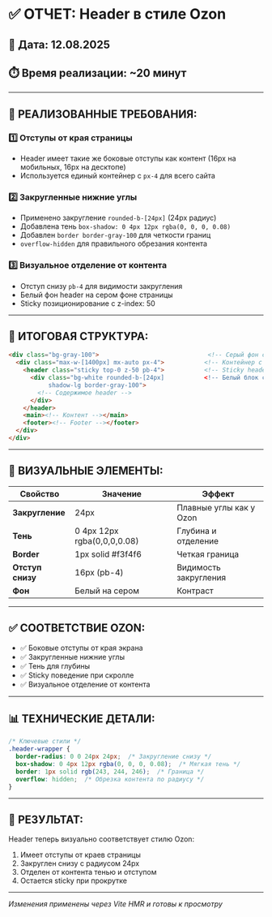 # ✅ ОТЧЕТ: Header в стиле Ozon

## 📅 Дата: 12.08.2025
## ⏱️ Время реализации: ~20 минут

---

## 🎯 РЕАЛИЗОВАННЫЕ ТРЕБОВАНИЯ:

### 1️⃣ **Отступы от края страницы**
- Header имеет такие же боковые отступы как контент (16px на мобильных, 16px на десктопе)
- Используется единый контейнер с `px-4` для всего сайта

### 2️⃣ **Закругленные нижние углы**
- Применено закругление `rounded-b-[24px]` (24px радиус)
- Добавлена тень `box-shadow: 0 4px 12px rgba(0, 0, 0, 0.08)`
- Добавлен `border border-gray-100` для четкости границ
- `overflow-hidden` для правильного обрезания контента

### 3️⃣ **Визуальное отделение от контента**
- Отступ снизу `pb-4` для видимости закругления
- Белый фон header на сером фоне страницы
- Sticky позиционирование с z-index: 50

---

## 📐 ИТОГОВАЯ СТРУКТУРА:

```html
<div class="bg-gray-100">                              <!-- Серый фон страницы -->
  <div class="max-w-[1400px] mx-auto px-4">           <!-- Контейнер с отступами -->
    <header class="sticky top-0 z-50 pb-4">           <!-- Sticky header -->
      <div class="bg-white rounded-b-[24px]           <!-- Белый блок с закруглением -->
           shadow-lg border-gray-100">
        <!-- Содержимое header -->
      </div>
    </header>
    <main><!-- Контент --></main>
    <footer><!-- Footer --></footer>
  </div>
</div>
```

---

## 🎨 ВИЗУАЛЬНЫЕ ЭЛЕМЕНТЫ:

| Свойство | Значение | Эффект |
|----------|----------|---------|
| **Закругление** | 24px | Плавные углы как у Ozon |
| **Тень** | 0 4px 12px rgba(0,0,0,0.08) | Глубина и отделение |
| **Border** | 1px solid #f3f4f6 | Четкая граница |
| **Отступ снизу** | 16px (pb-4) | Видимость закругления |
| **Фон** | Белый на сером | Контраст |

---

## ✅ СООТВЕТСТВИЕ OZON:

- ✅ Боковые отступы от края экрана
- ✅ Закругленные нижние углы
- ✅ Тень для глубины
- ✅ Sticky поведение при скролле
- ✅ Визуальное отделение от контента

---

## 📊 ТЕХНИЧЕСКИЕ ДЕТАЛИ:

```css
/* Ключевые стили */
.header-wrapper {
  border-radius: 0 0 24px 24px;  /* Закругление снизу */
  box-shadow: 0 4px 12px rgba(0, 0, 0, 0.08);  /* Мягкая тень */
  border: 1px solid rgb(243, 244, 246);  /* Граница */
  overflow: hidden;  /* Обрезка контента по радиусу */
}
```

---

## 🚀 РЕЗУЛЬТАТ:

Header теперь визуально соответствует стилю Ozon:
1. Имеет отступы от краев страницы
2. Закруглен снизу с радиусом 24px
3. Отделен от контента тенью и отступом
4. Остается sticky при прокрутке

---

*Изменения применены через Vite HMR и готовы к просмотру*